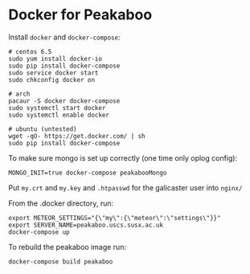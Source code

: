 # Docker for Peakaboo

Install `docker` and `docker-compose`:

```shell
# centos 6.5
sudo yum install docker-io
sudo pip install docker-compose
sudo service docker start
sudo chkconfig docker on

# arch
pacaur -S docker docker-compose
sudo systemctl start docker
sudo systemctl enable docker

# ubuntu (untested)
wget -qO- https://get.docker.com/ | sh
sudo pip install docker-compose
```

To make sure mongo is set up correctly (one time only oplog config):

```shell
MONGO_INIT=true docker-compose peakabooMongo
```

Put `my.crt` and `my.key` and `.htpasswd` for the galicaster user into `nginx/`

From the .docker directory, run:

```shell
export METEOR_SETTINGS="{\"my\":{\"meteor\":\"settings\"}}"
export SERVER_NAME=peakaboo.uscs.susx.ac.uk
docker-compose up
```

To rebuild the peakaboo image run:

```shell
docker-compose build peakaboo
```
